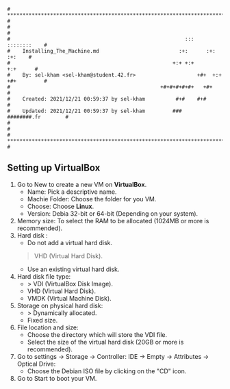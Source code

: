 ```
# **************************************************************************** #
#                                                                              #
#                                                         :::      ::::::::    #
#    Installing_The_Machine.md                          :+:      :+:    :+:    #
#                                                     +:+ +:+         +:+      #
#    By: sel-kham <sel-kham@student.42.fr>                    +#+  +:+       +#+         #
#                                                 +#+#+#+#+#+   +#+            #
#    Created: 2021/12/21 00:59:37 by sel-kham          #+#    #+#              #
#    Updated: 2021/12/21 00:59:37 by sel-kham         ###   ########.fr        #
#                                                                              #
# **************************************************************************** #
```
## Setting up VirtualBox

1. Go to New to create a  new VM on **VirtualBox**.
    - Name: Pick a descriptive name.
    - Machie Folder: Choose the folder for you VM.
    - Choose: Choose **Linux**.
    - Version: Debia 32-bit or 64-bit (Depending on your system).
2. Memory size: To select the RAM to be allocated (1024MB or more is recommended).
3. Hard disk :
    -   Do not add a virtual hard disk.
      > VHD (Virtual Hard Disk).
    -   Use an existing virtual hard disk.
4. Hard disk file type:
    - \> VDI (VirtualBox Disk Image).
    -   VHD (Virtual Hard Disk).
    -   VMDK (Virtual Machine Disk).
5. Storage on physical hard disk:
    - \> Dynamically allocated.
    -   Fixed size.
6. File location and size:
    - Choose the directory which will store the VDI file.
    - Select the size of the virtual hard disk (20GB or more is recommended).
7. Go to settings -> Storage -> Controller: IDE -> Empty -> Attributes -> Optical Drive:
    - Choose the Debian ISO file by clicking on the "CD" icon.
8. Go to Start to boot your VM.
